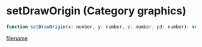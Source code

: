 # setDrawOrigin (Category graphics)

```js
function setDrawOrigin(x: number, y: number, z: number, p3: number): void
```

[filename](setDrawOrigin_m.md ':include')